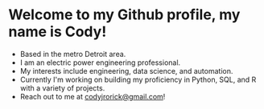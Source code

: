 # Welcome to my Github profile, my name is Cody! 
- Based in the metro Detroit area.  
- I am an electric power engineering professional.
- My interests include engineering, data science, and automation.
- Currently I'm working on building my proficiency in Python, SQL, and R with a variety of projects.
- Reach out to me at codyjrorick@gmail.com! 
